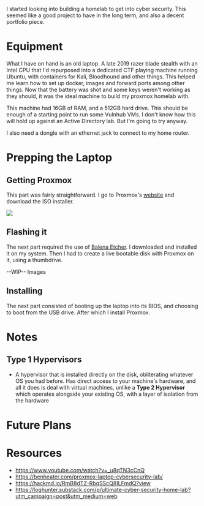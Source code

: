 I started looking into building a homelab to get into cyber security. This seemed like a good project to have in the long term, and also a decent portfolio piece.

# Equipment

What I have on hand is an old laptop. A late 2019 razer blade stealth with an Intel CPU that I'd repurposed into a dedicated CTF playing machine running Ubuntu, with containers for Kali, Bloodhound and other things. This helped me learn how to set up docker, images and forward ports among other things. Now that the battery was shot and some keys weren't working as they should, it was the ideal machine to build my proxmox homelab with.

This machine had 16GB of RAM, and a 512GB hard drive. This should be enough of a starting point to run some Vulnhub VMs. I don't know how this will hold up against an Active Directory lab. But I'm going to try anyway.

I also need a dongle with an ethernet jack to connect to my home router.

# Prepping the Laptop

## Getting Proxmox

This part was fairly straightforward. I go to Proxmox's [website](https://www.proxmox.com/en/downloads) and download the ISO installer.

![](assets/Pasted%20image%2020250713155320.png)

## Flashing it

The next part required the use of [Balena Etcher](https://etcher.balena.io/). I downloaded and installed it on my system. Then I had to create a live bootable disk with Proxmox on it, using a thumbdrive. 

--WIP-- 
Images
## Installing

The next part consisted of booting up the laptop into its BIOS, and choosing to boot from the USB drive. After which I install Proxmox.

# Notes

## Type 1 Hypervisors

- A hypervisor that is installed directly on the disk, obliterating whatever OS you had before. Has direct access to your machine's hardware, and all it does is deal with virtual machines, unlike a **Type 2 Hypervisor** which operates alongside your existing OS, with a layer of isolation from the hardware

# Future Plans

# Resources

- https://www.youtube.com/watch?v=_u8qTN3cCnQ
- https://benheater.com/proxmox-laptop-cybersecurity-lab/
- https://hackmd.io/RmB8dTZ-RbqSScQ8ILFmdQ?view
- https://loghunter.substack.com/p/ultimate-cyber-security-home-lab?utm_campaign=post&utm_medium=web
